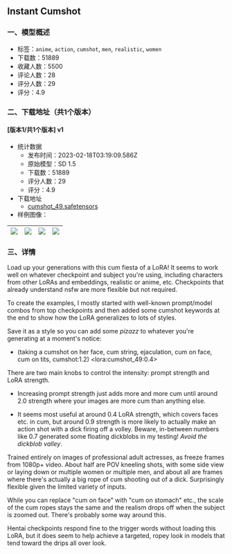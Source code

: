 ## Instant Cumshot
### 一、模型概述

- 标签：`anime`, `action`, `cumshot`, `men`, `realistic`, `women`
- 下载数：51889
- 收藏人数：5500
- 评论人数：28
- 评分人数：29
- 评分：4.9

### 二、下载地址（共1个版本）

#### [版本1/共1个版本] v1

- 统计数据
  - 发布时间：2023-02-18T03:19:09.586Z
  - 原始模型：SD 1.5
  - 下载数：51889
  - 评分人数：29
  - 评分：4.9
- 下载地址
  - [cumshot_49.safetensors](https://civitai.com/api/download/models/11914)
- 样例图像：

| <img src="https://image.civitai.com/xG1nkqKTMzGDvpLrqFT7WA/00f38c2f-5471-46e3-7cd9-66ff9f883b00/width=450/113897.jpeg" /> | <img src="https://image.civitai.com/xG1nkqKTMzGDvpLrqFT7WA/f49c7e28-bcb8-4e4d-13d2-c2455acc0e00/width=450/113894.jpeg" /> | <img src="https://image.civitai.com/xG1nkqKTMzGDvpLrqFT7WA/7682e695-7148-4bb6-83be-fe45c5a28900/width=450/114354.jpeg" /> | <img src="https://image.civitai.com/xG1nkqKTMzGDvpLrqFT7WA/9c0e5a35-7ed1-4363-3ffc-a1a9ebadbc00/width=450/114353.jpeg" /> |
| ---- | ---- | ---- | ---- |


### 三、详情
<p>Load up your generations with this cum fiesta of a LoRA! It seems to work well on whatever checkpoint and subject you're using, including characters from other LoRAs and embeddings, realistic or anime, etc. Checkpoints that already understand nsfw are more flexible but not required.</p><p></p><p>To create the examples, I mostly started with well-known prompt/model combos from top checkpoints and then added some cumshot keywords at the end to show how the LoRA generalizes to lots of styles.</p><p></p><p>Save it as a style so you can add some <em>pizazz </em>to whatever you're generating at a moment's notice:</p><ul><li><p>(taking a cumshot on her face, cum string, ejaculation, cum on face, cum on tits, cumshot:1.2) &lt;lora:cumshot_49:0.4&gt;</p></li></ul><p></p><p>There are two main knobs to control the intensity: prompt strength and LoRA strength.</p><ul><li><p>Increasing prompt strength just adds more and more cum until around 2.0 strength where your images are more cum than anything else.</p></li><li><p>It seems most useful at around 0.4 LoRA strength, which covers faces etc. in cum, but around 0.9 strength is more likely to actually make an action shot with a dick firing off a volley. Beware, in-between numbers like 0.7 generated some floating dickblobs in my testing! <em>Avoid the dickblob valley</em>.</p></li></ul><p></p><p>Trained entirely on images of professional adult actresses, as freeze frames from 1080p+ video. About half are POV kneeling shots, with some side view or laying down or multiple women or multiple men, and about all are frames where there's actually a big rope of cum shooting out of a dick. Surprisingly flexible given the limited variety of inputs.</p><p></p><p>While you can replace "cum on face" with "cum on stomach" etc., the scale of the cum ropes stays the same and the realism drops off when the subject is zoomed out. There's probably some way around this.</p><p></p><p>Hentai checkpoints respond fine to the trigger words without loading this LoRA, but it does seem to help achieve a targeted, ropey look in models that tend toward the drips all over look.</p>